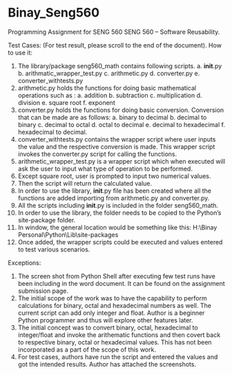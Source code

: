 # Binay_Seng560
Programming Assignment for SENG 560
SENG 560 – Software Reusability.

Test Cases:
(For test result, please scroll to the end of the document). 
How to use it:
1.	The library/package seng560_math contains following scripts.
a.	__init__.py
b.	arithmatic_wrapper_test.py
c.	arithmetic.py
d.	converter.py
e.	converter_withtests.py
2.	arithmetic.py holds the functions for doing basic mathematical operations such as :
a.	addition
b.	subtraction
c.	multiplication
d.	division
e.	square root
f.	exponent
3.	converter.py holds the functions for doing basic conversion. Conversion that can be made are as follows:
a.	binary to decimal
b.	decimal to binary
c.	decimal to octal
d.	octal to decimal
e.	decimal to hexadecimal
f.	hexadecimal to decimal.
4.	converter_withtests.py contains the wrapper script where user inputs the value and the respective conversion is made. This wrapper script invokes the converter.py script for calling the functions.
5.	arithmetic_wrapper_test.py is a wrapper script which when executed will ask the user to input what type of operation to be performed.
6.	Except square root, user is prompted to input two numerical values. 
7.	Then the script will return the calculated value.
8.	In order to use the library, __init__.py file has been created where all the functions are added importing from arithmetic.py and converter.py.
9.	All the scripts including __init__.py is included in the folder seng560_math.
10.	In order to use the library, the folder needs to be copied to the Python’s site-package folder. 
11.	In window, the general location would be something like this: H:\Binay Personal\Python\Lib\site-packages
12.	Once added, the wrapper scripts could be executed and values entered to test various scenarios. 

Exceptions:
1.	The screen shot from Python Shell after executing few test runs have been including in the word document. It can be found on the assignment submission page. 
2.	The initial scope of the work was to have the capability to perform calculations for binary, octal and hexadecimal numbers as well. The current script can add only integer and float. Author is a beginner Python programmer and thus will explore other features later.
3.	The initial concept was to convert binary, octal, hexadecimal to integer/float and invoke the arithematic functions and then covert back to respective binary, octal or hexadecimal values.  This has not been incorporated as a part of the scope of this work.  
4.	For test cases, authors have run the script and entered the values and got the intended results. Author has attached the screenshots. 
